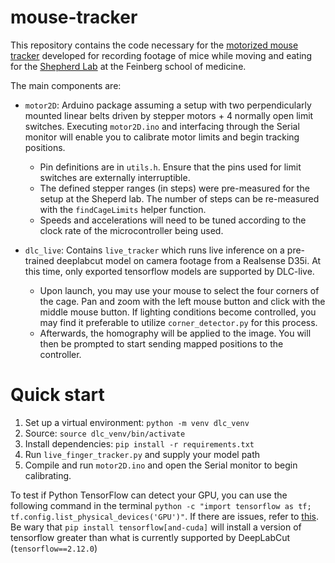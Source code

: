# mouse-tracker

This repository contains the code necessary for the [motorized mouse tracker](https://nahder.github.io/projects/mouse_tracking/) developed for recording footage of mice while moving and eating for the [Shepherd Lab](https://www.shepherdlab.net/research) at the Feinberg school of medicine.

The main components are:
- `motor2D`: Arduino package assuming a setup with two perpendicularly mounted linear belts driven by stepper motors + 4 normally open limit switches. Executing `motor2D.ino` and interfacing through the Serial monitor will enable you to calibrate motor limits and begin tracking positions. 
    - Pin definitions are in `utils.h`. Ensure that the pins used for limit switches are externally interruptible.
   -  The defined stepper ranges (in steps) were pre-measured for the setup at the Sheperd lab. The number of steps can be re-measured with the `findCageLimits` helper function.
    - Speeds and accelerations will need to be tuned according to the clock rate of the microcontroller being used. 

- `dlc_live`: Contains `live_tracker` which runs live inference on a pre-trained deeplabcut model on camera footage from a Realsense D35i. At this time, only exported tensorflow models are supported by DLC-live. 
    - Upon launch, you may use your mouse to select the four corners of the cage. Pan and zoom with the left mouse button and click with the middle mouse button. If lighting conditions become controlled, you may find it preferable to utilize `corner_detector.py` for this process.
    - Afterwards, the homography will be applied to the image. You will then be prompted to start sending mapped positions to the controller. 

# Quick start

1) Set up a virtual environment: `python -m venv dlc_venv`
2) Source: `source dlc_venv/bin/activate`
3) Install dependencies: `pip install -r requirements.txt`
4) Run `live_finger_tracker.py` and supply your model path
5) Compile and run `motor2D.ino` and open the Serial monitor to begin calibrating. 

To test if Python TensorFlow can detect your GPU, you can use the following command in the terminal `python -c "import tensorflow as tf; tf.config.list_physical_devices('GPU')"`. If there are issues, refer to [this](https://www.tensorflow.org/install/pip). Be wary that `pip install tensorflow[and-cuda]` will install a version of tensorflow greater than what is currently supported by DeepLabCut (`tensorflow==2.12.0`)





